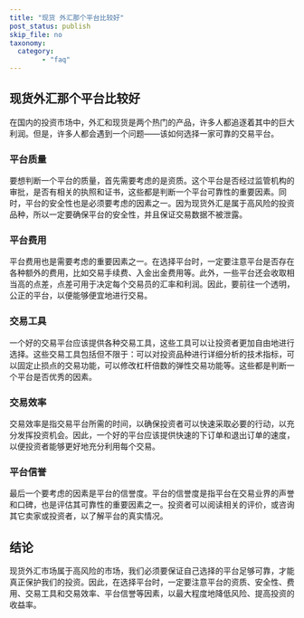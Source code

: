 ```yaml
---
title: "现货 外汇那个平台比较好"
post_status: publish
skip_file: no
taxonomy:
  category:
        - "faq"
---
```


## 现货外汇那个平台比较好

在国内的投资市场中，外汇和现货是两个热门的产品，许多人都追逐着其中的巨大利润。但是，许多人都会遇到一个问题——该如何选择一家可靠的交易平台。

### 平台质量

要想判断一个平台的质量，首先需要考虑的是资质。这个平台是否经过监管机构的审批，是否有相关的执照和证书，这些都是判断一个平台可靠性的重要因素。同时，平台的安全性也是必须要考虑的因素之一。因为现货外汇是属于高风险的投资品种，所以一定要确保平台的安全性，并且保证交易数据不被泄露。

### 平台费用

平台费用也是需要考虑的重要因素之一。在选择平台时，一定要注意平台是否存在各种额外的费用，比如交易手续费、入金出金费用等。此外，一些平台还会收取相当高的点差，点差可用于决定每个交易员的汇率和利润。因此，要前往一个透明，公正的平台，以便能够便宜地进行交易。

### 交易工具

一个好的交易平台应该提供各种交易工具，这些工具可以让投资者更加自由地进行选择。这些交易工具包括但不限于：可以对投资品种进行详细分析的技术指标，可以固定止损点的交易功能，可以修改杠杆倍数的弹性交易功能等。这些都是判断一个平台是否优秀的因素。

### 交易效率

交易效率是指交易平台所需的时间，以确保投资者可以快速采取必要的行动，以充分发挥投资机会。因此，一个好的平台应该提供快速的下订单和退出订单的速度，以便投资者能够更好地充分利用每个交易。

### 平台信誉

最后一个要考虑的因素是平台的信誉度。平台的信誉度是指平台在交易业界的声誉和口碑，也是评估其可靠性的重要因素之一。投资者可以阅读相关的评价，或咨询其它卖家或投资者，以了解平台的真实情况。

## 结论

现货外汇市场属于高风险的市场，我们必须要保证自己选择的平台足够可靠，才能真正保护我们的投资。因此，在选择平台时，一定要注意平台的资质、安全性、费用、交易工具和交易效率、平台信誉等因素，以最大程度地降低风险、提高投资的收益率。
